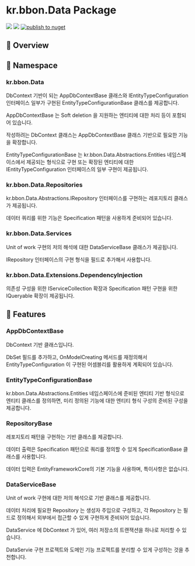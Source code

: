 # kr.bbon.Data Package


[![](https://img.shields.io/nuget/v/kr.bbon.Data)](https://www.nuget.org/packages/kr.bbon.Data) [![](https://img.shields.io/nuget/dt/kr.bbon.Data)](https://www.nuget.org/packages/kr.bbon.Data) [![publish to nuget](https://github.com/bbonkr/kr.bbon.Data/actions/workflows/dotnet.yaml/badge.svg)](https://github.com/bbonkr/kr.bbon.Data/actions/workflows/dotnet.yaml)

## 📢 Overview

## 🌈 Namespace

### kr.bbon.Data

DbContext 기반이 되는 AppDbContextBase 클래스와 IEntityTypeConfiguration 인터페이스 일부가 구현된 EntityTypeConfigurationBase 클래스를 제공합니다.

AppDbContextBase 는 Soft deletion 을 지원하는 엔티티에 대한 처리 등이 포함되어 있습니다.

작성하려는 DbContext 클래스는 AppDbContextBase 클래스 기반으로 필요한 기능을 확장합니다.

EntityTypeConfigurationBase 는 kr.bbon.Data.Abstractions.Entities 네임스페이스에서 제공되는 형식으로 구현 또는 확장된 엔티티에 대한 IEntityTypeConfiguration 인터페이스의 일부 구현이 제공됩니다.

### kr.bbon.Data.Repositories

kr.bbon.Data.Abstractions.IRepository 인터페이스를 구현하는 레포지토리 클래스가 제공됩니다.

데이터 쿼리를 위한 기능은 Specification 패턴을 사용하게 준비되어 있습니다.

### kr.bbon.Data.Services

Unit of work 구현의 저의 해석에 대한 DataServiceBase 클래스가 제공됩니다.

IRepository 인터페이스의 구현 형식을 필드로 추가해서 사용합니다.

### kr.bbon.Data.Extensions.DependencyInjection

의존성 구성을 위한 IServiceCollection 확장과 Specification 패턴 구현을 위한 IQueryable 확장이 제공됩니다.

## 🎯 Features

### AppDbContextBase 

DbContext 기반 클래스입니다.

DbSet<TEntity> 필드를 추가하고, OnModelCreating 메서드를 재정의해서 EntityTypeConfiguration 이 구현된 어셈블리를 활용하게 계획되어 있습니다.

### EntityTypeConfigurationBase 

kr.bbon.Data.Abstractions.Entities 네임스페이스에 준비된 엔티티 기반 형식으로 엔티티 클래스를 정의하면, 미리 정의된 기능에 대한 엔티티 형식 구성의 준비된 구성을 제공합니다.

### RepositoryBase

레포지토리 패턴을 구현하는 기반 클래스를 제공합니다.

데이터 출력은 Specification 패턴으로 쿼리를 정의할 수 있게 SpecificationBase 클래스를 사용합니다.

데이터 입력은 EntityFrameworkCore의 기본 기능을 사용하며, 특이사항은 없습니다.

### DataServiceBase 

Unit of work 구현에 대한 저의 해석으로 기반 클래스를 제공합니다.

데이터 처리에 필요한 Repository 는 생성자 주입으로 구성하고, 각 Repository 는 필드로 정의해서 외부에서 접근할 수 있게 구현하게 준비되어 있습니다.

DataService 에 DbContext 가 있어, 여러 저장소의 트랜잭션을 하나로 처리할 수 있습니다.

DataServie 구현 프로젝트와 도메인 기능 프로젝트를 분리할 수 있게 구성하는 것을 추천합니다.


